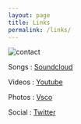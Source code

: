 ```yaml
---
layout: page
title: Links
permalink: /links/
---
```


![contact](https://nicklevantis.com/img/contact.jpg)
 
 
 Songs  : [Soundcloud](https://soundcloud.com/nicklevantis/) 

 Videos : [Youtube](https://youtube.com/nicklevantis/) 

 Photos : [Vsco](https://vsco.co/nicklevantis/images/1) 

 Social : [Twitter](https://twitter.com/nicklevantis) 



